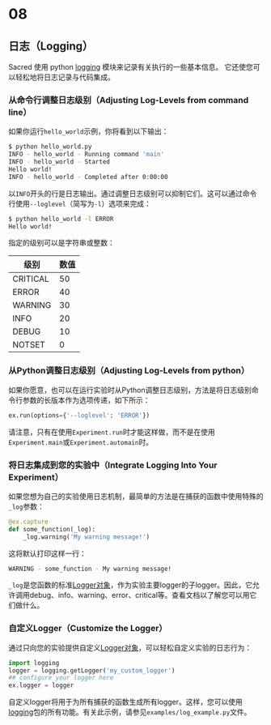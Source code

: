 # 08

## 日志（Logging）

Sacred 使用 python [logging](https://docs.python.org/2/library/logging.html) 模块来记录有关执行的一些基本信息。 它还使您可以轻松地将日志记录与代码集成。

### 从命令行调整日志级别（Adjusting Log-Levels from command line）

如果你运行`hello_world`示例，你将看到以下输出：

```bash
$ python hello_world.py
INFO - hello_world - Running command 'main'
INFO - hello_world - Started
Hello world!
INFO - hello_world - Completed after 0:00:00
```

以`INFO`开头的行是日志输出。通过调整日志级别可以抑制它们。这可以通过命令行使用`--loglevel`（简写为`-l`）选项来完成：

```bash
$ python hello_world -l ERROR
Hello world!
```

指定的级别可以是字符串或整数：

| 级别     | 数值 |
|----------|------|
| CRITICAL | 50   |
| ERROR    | 40   |
| WARNING  | 30   |
| INFO     | 20   |
| DEBUG    | 10   |
| NOTSET   | 0    |

### 从Python调整日志级别（Adjusting Log-Levels from python）

如果你愿意，也可以在运行实验时从Python调整日志级别，方法是将日志级别命令行参数的长版本作为选项传递，如下所示：

```python
ex.run(options={'--loglevel': 'ERROR'})
```

请注意，只有在使用`Experiment.run`时才能这样做，而不是在使用`Experiment.main`或`Experiment.automain`时。

### 将日志集成到您的实验中（Integrate Logging Into Your Experiment）

如果您想为自己的实验使用日志机制，最简单的方法是在捕获的函数中使用特殊的`_log`参数：

```python
@ex.capture
def some_function(_log):
    _log.warning('My warning message!')
```

这将默认打印这样一行：

```bash
WARNING - some_function - My warning message!
```

`_log`是您函数的标准[Logger对象](https://docs.python.org/2/library/logging.html#logger-objects)，作为实验主要logger的子logger。因此，它允许调用debug、info、warning、error、critical等。查看文档以了解您可以用它们做什么。

### 自定义Logger（Customize the Logger）

通过只向您的实验提供自定义[Logger对象](https://docs.python.org/2/library/logging.html#logger-objects)，可以轻松自定义实验的日志行为：

```python
import logging
logger = logging.getLogger('my_custom_logger')
## configure your logger here
ex.logger = logger
```

自定义logger将用于为所有捕获的函数生成所有logger。这样，您可以使用[logging](https://docs.python.org/2/library/logging.html)包的所有功能。有关此示例，请参见`examples/log_example.py`文件。
